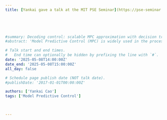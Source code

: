 ```yaml
---
title: [Yankai gave a talk at the MIT PSE Seminar](https://pse-seminar.mit.edu/seminars/cao/).

 

 

#summary: Decoding control: scalable MPC approximation with decision trees
#abstract: 'Model Predictive Control (MPC) is widely used in the process industry for its superior control performance. However, its real-time computational demands limit implementation in systems with fast dynamics. To address this, we propose an offline approach to approximate MPC control laws using oblique decision trees (DTs) with linear predictions, which are then deployed as online controllers. Unlike Explicit MPC—which suffers from scalability issues due to the exponential growth of partitions—DTs offer both interpretability through if-else rules and scalability via data-driven training, with datasets generated from ideal MPC simulations. Notably, DTs with oblique splits and linear leaf predictions mirror the piecewise affine structure of explicit MPC. A key challenge is training the DT model, a mixed-integer problem. We tackle this with a novel gradient-based algorithm, enabling efficient training with GPU-accelerated machine-learning tools. Through case studies, we demonstrate that this method accurately approximates both linear and nonlinear MPC control laws, significantly reducing online computation time while maintaining control performance.'

# Talk start and end times.
#   End time can optionally be hidden by prefixing the line with `#`.
date: '2025-05-08T14:00:00Z'
date_end: '2025-05-08T15:00:00Z'
all_day: false

# Schedule page publish date (NOT talk date).
#publishDate: '2017-01-01T00:00:00Z'

authors: ['Yankai Cao']
tags: ['Model Predictive Control']

 
 
---
```

 
